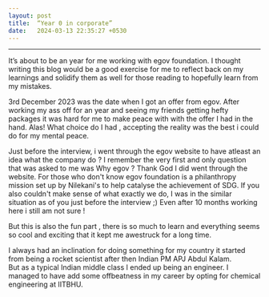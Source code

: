 ```yaml
---
layout: post
title:  “Year 0 in corporate”
date:   2024-03-13 22:35:27 +0530
---
```


<hr>
It’s about to be an year for me working with egov foundation. I thought writing this blog would be a good exercise for me to reflect back on my learnings and solidify them as well for those reading to hopefully learn from my mistakes.

3rd December 2023 was the date when I got an offer from egov. After working my ass off for an year and seeing my friends getting hefty packages it was hard for me to make peace with with the offer I had in the hand. Alas! What choice do I had , accepting the reality was the best i could do for my mental peace.

Just before the interview, i went through the egov website to have atleast an idea what the company do ? I remember the very first and only question that was asked to me was Why egov ? Thank God I did went through the website. For those who don't know egov foundation is a philanthropy mission set up by Nilekani's to help catalyse the achievement of SDG.
If you also couldn't make sense of what exactly we do, I was in the similar situation as of you just before the interview ;) 
Even after 10 months working here i still am not sure !

<p>But this is also the fun part , there is so much to learn and everything seems so cool and exciting that it kept me awestruck for a long time.</p>
<p>I always had an inclination for doing something for my country it started from being a rocket scientist after then Indian PM APJ Abdul Kalam.<br>
But as a typical Indian middle class I ended up being an engineer. I managed to have add some offbeatness in my career by opting for chemical engineering at IITBHU.</p>
